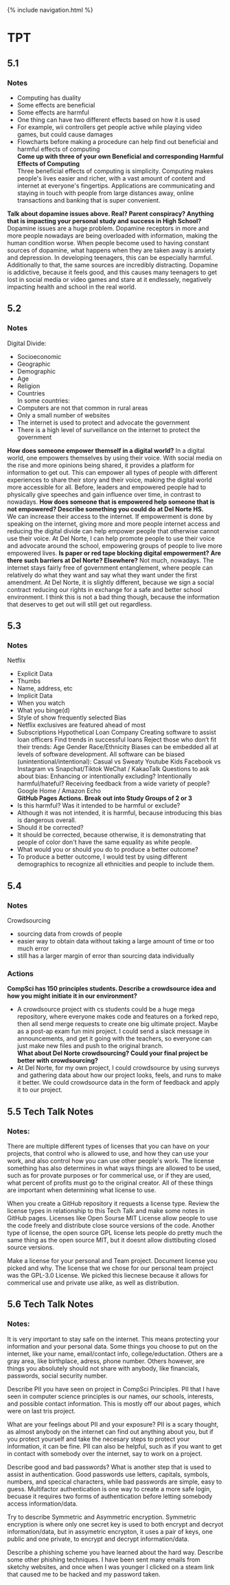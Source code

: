 {% include navigation.html %}
# TPT
## 5.1  
### Notes
- Computing has duality
- Some effects are beneficial
- Some effects are harmful
- One thing can have two different effects based on how it is used
- For example, wii controllers get people active while playing video games, but could cause damages
- Flowcharts before making a procedure can help find out beneficial and harmful effects of computing  
**Come up with three of your own Beneficial and corresponding Harmful Effects of Computing**   
Three beneficial effects of computing is simplicity. Computing makes people's lives easier and richer, with a vast amount of content and internet at everyone's fingertips. Applications are communicating and staying in touch with people from large distances away, online transactions and banking that is super convenient. 

**Talk about dopamine issues above. Real? Parent conspiracy? Anything that is impacting your personal study and success in High School?**
Dopamine issues are a huge problem. Dopamine receptors in more and more people nowadays are being overloaded with information, making the human condition worse. When people become used to having constant sources of dopamine, what happens when they are taken away is anxiety and depression. In developing teenagers, this can be especially harmful. Additionally to that, the same sources are incredibly distracting. Dopamine is addictive, because it feels good, and this causes many teenagers to get lost in social media or video games and stare at it endlessely, negatively impacting health and school in the real world.

## 5.2  
### Notes
Digital Divide:
- Socioeconomic
- Geographic
- Demographic
- Age
- Religion
- Countries  
In some countries:
- Computers are not that common in rural areas
- Only a small number of websites
- The internet is used to protect and advocate the government
- There is a high level of surveillance on the internet to protect the government  

**How does someone empower themself in a digital world?**
In a digital world, one empowers themselves by using their voice. With social media on the rise and more opinions being shared, it provides a platform for information to get out. This can empower all types of people with different experiences to share their story and their voice, making the digital world more accessible for all. Before, leaders and empowered people had to physically give speeches and gain influence over time, in contrast to nowadays.
**How does someone that is empowered help someone that is not empowered? Describe something you could do at Del Norte HS.**  
We can increase their access to the internet. If empowerment is done by speaking on the internet, giving more and more people internet access and reducing the digital divide can help empower people that otherwise cannot use their voice. At Del Norte, I can help promote people to use their voice and advocate around the school, empowering groups of people to live more empowered lives.
**Is paper or red tape blocking digital empowerment? Are there such barriers at Del Norte? Elsewhere?**
Not much, nowadays. The internet stays fairly free of government entanglement, where people can relatively do what they want and say what they want under the first amendment. At Del Norte, it is slightly different, because we sign a social contract reducing our rights in exchange for a safe and better school environment. I think this is not a bad thing though, because the information that deserves to get out will still get out regardless.
  
## 5.3  
### Notes  
Netflix
- Explicit Data
- Thumbs
- Name, address, etc
- Implicit Data
- When you watch
- What you binge(d)
- Style of show frequently selected
Bias
- Netflix exclusives are featured ahead of most
- Subscriptions
Hypothetical Loan Company
Creating software to assist loan officers
Find trends in successful loans
Reject those who don’t fit their trends:
Age
Gender 
Race/Ethnicity
Biases can be embedded all at levels of software development.
All software can be biased (unintentional/intentional):
Casual vs Sweaty
Youtube Kids
Facebook vs Instagram vs Snapchat/Tiktok
WeChat / KakaoTalk
Questions to ask about bias:
Enhancing or intentionally excluding?
Intentionally harmful/hateful?
Receiving feedback from a wide variety of people?
Google Home / Amazon Echo  
**GitHub Pages Actions. Break out into Study Groups of 2 or 3**
- Is this harmful? Was it intended to be harmful or exclude?
- Although it was not intended, it is harmful, because introducing this bias is dangerous overall.
- Should it be corrected?
- It should be corrected, because otherwise, it is demonstrating that people of color don't have the same equality as white people.
- What would you or should you do to produce a better outcome?
- To produce a better outcome, I would test by using different demographics to recognize all ethnicities and people to include them.

## 5.4  
### Notes  
Crowdsourcing
- sourcing data from crowds of people
- easier way to obtain data without taking a large amount of time or too much error
- still has a larger margin of error than sourcing data individually
### Actions
**CompSci has 150 principles students. Describe a crowdsource idea and how you might initiate it in our environment?**  
- A crowdsource project with cs students could be a huge mega repository, where everyone makes code and features on a forked repo, then all send merge requests to create one big ultimate project. Maybe as a post-ap exam fun mini project. I could send a slack message in announcements, and get it going with the teachers, so everyone can just make new files and push to the original branch.  
**What about Del Norte crowdsourcing? Could your final project be better with crowdsourcing?**  
- At Del Norte, for my own project, I could crowdsource by using surveys and gathering data about how our project looks, feels, and runs to make it better. We could crowdsource data in the form of feedback and apply it to our project.

## 5.5 Tech Talk Notes  
### Notes:  
There are multiple different types of licenses that you can have on your projects, that control who is allowed to use, and how they can use your work, and also control how you can use other people's work. The license something has also determines in what ways things are allowed to be used, such as for provate purposes or for commerical use, or if they are used, what percent of profits must go to the original creator. All of these things are important when determining what license to use.

When you create a GitHub repository it requests a license type. Review the license types in relationship to this Tech Talk and make some notes in GitHub pages.
Licenses like Open Sourse MIT License allow people to use the code freely and distribute close source versions of the code. Another type of license, the open source GPL license lets people do pretty much the same thing as the open source MIT, but it doesnt allow disttibuting closed source versions.

Make a license for your personal and Team project. Document license you picked and why.
The license that we chose for our personal team project was the GPL-3.0 License. We picked this liecnese because it allows for commerical use and private use alike, as well as distribution.

## 5.6 Tech Talk Notes
### Notes:
It is very important to stay safe on the internet. This means protecting your information and your personal data. Some things you choose to put on the internet, like your name, email/contact info, college/eductation. Others are a gray area, like birthplace, adress, phone number. Others however, are things you absolutely should not share with anybody, like financials, passwords, social security number.

Describe PII you have seen on project in CompSci Principles.
PII that I have seen in computer science principles is our names, our schools, interests, and possible contact information. This is mostly off our about pages, which were on last tris project.

What are your feelings about PII and your exposure?
PII is a scary thought, as almost anybody on the internet can find out anything about you, but if you protect yourself and take the necesary steps to protect your information, it can be fine. PII can also be helpful, such as if you want to get in contact with somebody over the internet, say to work on a project.

Describe good and bad passwords? What is another step that is used to assist in authentication.
Good passwords use letters, capitals, symbols, numbers, and specical characters, while bad passwords are simple, easy to guess. Multifactor authentication is one way to create a more safe login, becuase it requires two forms of authentication before letting somebody access information/data.

Try to describe Symmetric and Asymmetric encryption.
Symmetric encryption is where only one secret key is used to both encrypt and decryot information/data, but in assymetric encrypton, it uses a pair of keys, one public and one private, to encrypt and decrypt information/data.

Describe a phishing scheme you have learned about the hard way. Describe some other phishing techniques.
I have been sent many emails from sketchy websites, and once when I was younger I clicked on a steam link that caused me to be hacked and my password taken.
